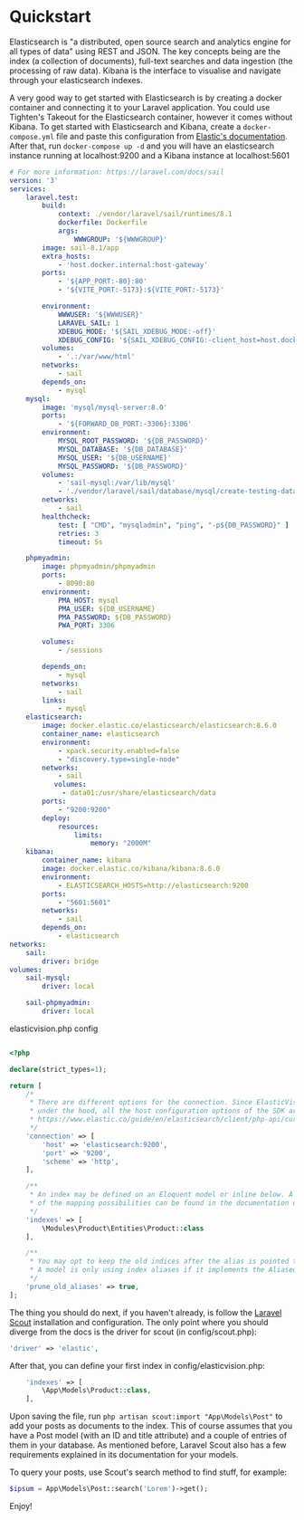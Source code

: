 # Quickstart

Elasticsearch is "a distributed, open source search and analytics engine for all types of data" using REST and JSON.
The key concepts being are the index (a collection of documents), full-text searches and data ingestion (the processing of raw data).
Kibana is the interface to visualise and navigate through your elasticsearch indexes.

A very good way to get started with Elasticsearch is by creating a docker container and connecting it to your Laravel application.
You could use Tighten's Takeout for the Elasticsearch container, however it comes without Kibana.
To get started with Elasticsearch and Kibana, create a `docker-compose.yml` file and paste this configuration from [Elastic's documentation](https://www.elastic.co/guide/en/elastic-stack-get-started/current/get-started-docker.html).
After that, run `docker-compose up -d` and you will have an elasticsearch instance running at localhost:9200 and a Kibana instance at localhost:5601

```yaml
# For more information: https://laravel.com/docs/sail
version: '3'
services:
    laravel.test:
        build:
            context: ./vendor/laravel/sail/runtimes/8.1
            dockerfile: Dockerfile
            args:
                WWWGROUP: '${WWWGROUP}'
        image: sail-8.1/app
        extra_hosts:
            - 'host.docker.internal:host-gateway'
        ports:
            - '${APP_PORT:-80}:80'
            - '${VITE_PORT:-5173}:${VITE_PORT:-5173}'

        environment:
            WWWUSER: '${WWWUSER}'
            LARAVEL_SAIL: 1
            XDEBUG_MODE: '${SAIL_XDEBUG_MODE:-off}'
            XDEBUG_CONFIG: '${SAIL_XDEBUG_CONFIG:-client_host=host.docker.internal}'
        volumes:
            - '.:/var/www/html'
        networks:
            - sail
        depends_on:
            - mysql
    mysql:
        image: 'mysql/mysql-server:8.0'
        ports:
            - '${FORWARD_DB_PORT:-3306}:3306'
        environment:
            MYSQL_ROOT_PASSWORD: '${DB_PASSWORD}'
            MYSQL_DATABASE: '${DB_DATABASE}'
            MYSQL_USER: '${DB_USERNAME}'
            MYSQL_PASSWORD: '${DB_PASSWORD}'
        volumes:
            - 'sail-mysql:/var/lib/mysql'
            - './vendor/laravel/sail/database/mysql/create-testing-database.sh:/docker-entrypoint-initdb.d/10-create-testing-database.sh'
        networks:
            - sail
        healthcheck:
            test: [ "CMD", "mysqladmin", "ping", "-p${DB_PASSWORD}" ]
            retries: 3
            timeout: 5s

    phpmyadmin:
        image: phpmyadmin/phpmyadmin
        ports:
            - 8090:80
        environment:
            PMA_HOST: mysql
            PMA_USER: ${DB_USERNAME}
            PMA_PASSWORD: ${DB_PASSWORD}
            PWA_PORT: 3306

        volumes:
            - /sessions

        depends_on:
            - mysql
        networks:
            - sail
        links:
            - mysql
    elasticsearch:
        image: docker.elastic.co/elasticsearch/elasticsearch:8.6.0
        container_name: elasticsearch
        environment:
            - xpack.security.enabled=false
            - "discovery.type=single-node"
        networks:
            - sail
           volumes:
             - data01:/usr/share/elasticsearch/data
        ports:
            - "9200:9200"
        deploy:
            resources:
                limits:
                    memory: "2000M"
    kibana:
        container_name: kibana
        image: docker.elastic.co/kibana/kibana:8.6.0
        environment:
            - ELASTICSEARCH_HOSTS=http://elasticsearch:9200
        ports:
            - "5601:5601"
        networks:
            - sail
        depends_on:
            - elasticsearch
networks:
    sail:
        driver: bridge
volumes:
    sail-mysql:
        driver: local

    sail-phpmyadmin:
        driver: local


```

elasticvision.php config

```php

<?php

declare(strict_types=1);

return [
    /*
     * There are different options for the connection. Since ElasticVision uses the Elasticsearch PHP SDK
     * under the hood, all the host configuration options of the SDK are applicable here. See
     * https://www.elastic.co/guide/en/elasticsearch/client/php-api/current/configuration.html
     */
    'connection' => [
        'host' => 'elasticsearch:9200',
        'port' => '9200',
        'scheme' => 'http',
    ],

    /**
     * An index may be defined on an Eloquent model or inline below. A more in depth explanation
     * of the mapping possibilities can be found in the documentation of ElasticVision's repository.
     */
    'indexes' => [
        \Modules\Product\Entities\Product::class
    ],

    /**
     * You may opt to keep the old indices after the alias is pointed to a new index.
     * A model is only using index aliases if it implements the Aliased interface.
     */
    'prune_old_aliases' => true,
];


```

The thing you should do next, if you haven't already, is follow the [Laravel Scout](https://laravel.com/docs/scout) installation and configuration.
The only point where you should diverge from the docs is the driver for scout (in config/scout.php):

```php
'driver' => 'elastic',
```

After that, you can define your first index in config/elasticvision.php:

```php
    'indexes' => [
        \App\Models\Product::class,
    ],
```

Upon saving the file, run `php artisan scout:import "App\Models\Post"` to add your posts as documents to the index.
This of course assumes that you have a Post model (with an ID and title attribute) and a couple of entries of them in your database.
As mentioned before, Laravel Scout also has a few requirements explained in its documentation for your models.

To query your posts, use Scout's search method to find stuff, for example:

```php
$ipsum = App\Models\Post::search('Lorem')->get();
```

Enjoy!
